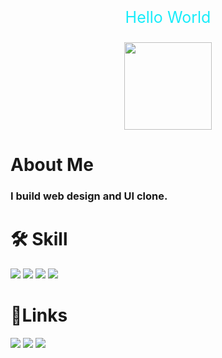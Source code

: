 <p align="center" style="color:#19ECFA; font-size:25px;">Hello World</p>
<p align="center">
<img  align="center" src="https://media.tenor.com/lUFliafCu_MAAAAC/hello.gif" width="140px" muted>
</p>

# About Me 
### I build web design and UI clone.

# 🛠 Skill
<img src="https://img.shields.io/badge/HTML-MASTER-blue?style=for-the-badge&logo=html">
<img src="https://img.shields.io/badge/CSS-MASTER-blue?style=for-the-badge">
<img src="https://img.shields.io/badge/JS-LEARNING-blue?style=for-the-badge">
<img src="https://img.shields.io/badge/NEXT.JS-Learning-blue?style=for-the-badge">

# 🔗Links 
[<img src="https://img.icons8.com/fluency/30/null/internet.png"/>](https://webjeet.me/)
[<img src="https://img.icons8.com/office/30/null/coffee-to-go.png"/>](https://www.buymeacoffee.com/webjeet)
[<img src="https://img.icons8.com/windows/30/null/github.png"/>](https://github.com/Web-Jit/)



